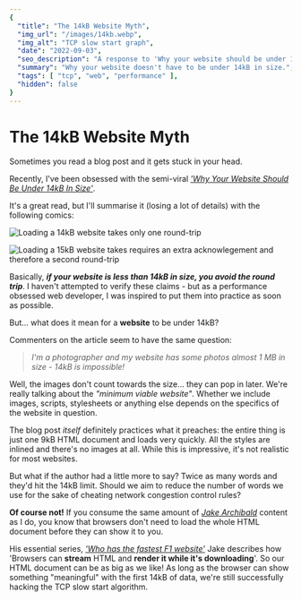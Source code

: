 ```yaml
---
{
  "title": "The 14kB Website Myth",
  "img_url": "/images/14kb.webp",
  "img_alt": "TCP slow start graph",
  "date": "2022-09-03",
  "seo_description": "A response to 'Why your website should be under 14kB in size', considering http streaming",
  "summary": "Why your website doesn't have to be under 14kB in size.",
  "tags": [ "tcp", "web", "performance" ],
  "hidden": false
}
---
```


# The 14kB Website Myth

Sometimes you read a blog post and it gets stuck in your head.

Recently, I've been obsessed with the semi-viral [*'Why Your Website Should Be Under 14kB In Size'*](https://endtimes.dev/why-your-website-should-be-under-14kb-in-size/).

It's a great read, but I'll summarise it (losing a lot of details) with the following comics:

![Loading a 14kB website takes only one round-trip](/images/14kb/14kb.webp)
                                                                             
![Loading a 15kB website takes requires an extra acknowlegement and therefore a second round-trip](/images/14kb/15kb.webp)

Basically, **_if your website is less than 14kB in size, you avoid the round trip_**. I haven't attempted to verify these claims - but as a performance obsessed web developer, I was inspired to put them into practice as soon as possible.

But... what does it mean for a **website** to be under 14kB?

Commenters on the article seem to have the same question:
> _I'm a photographer and my website has some photos almost 1 MB in size - 14kB is impossible!_

Well, the images don't count towards the size... they can pop in later. We're really talking about the _"minimum viable website"_.
Whether we include images, scripts, stylesheets or anything else depends on the specifics of the website in question.

The blog post _itself_ definitely practices what it preaches: the entire thing is just one 9kB HTML document and loads very quickly.
All the styles are inlined and there's no images at all. While this is impressive, it's not realistic for most websites.

But what if the author had a little more to say? Twice as many words and they'd hit the 14kB limit. Should we aim to reduce the number of words we use for the sake of cheating network congestion control rules? 

**Of course not!** If you consume the same amount of *[Jake Archibald](https://jakearchibald.com/)* content as I do, you know that browsers don't need to load the whole HTML document before they can show it to you.

His essential series, [*'Who has the fastest F1 website'*](https://jakearchibald.com/2021/f1-perf-part-3/) Jake describes how 'Browsers can **stream** HTML and **render it while it's downloading**'. So our HTML document can be as big as we like! As long as the browser can show something "meaningful" with the first 14kB of data, we're still successfully hacking the TCP slow start algorithm.

